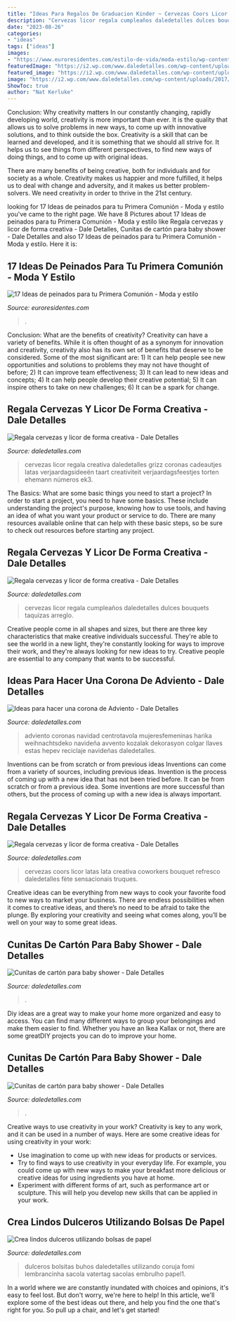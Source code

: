 ```yaml
---
title: "Ideas Para Regalos De Graduacion Kinder ~ Cervezas Coors Licor Latas Lata Creativa Coworkers Bouquet Refresco Daledetalles Fète Sensacionais Truques"
description: "Cervezas licor regala cumpleaños daledetalles dulces bouquets taquizas arreglo"
date: "2023-08-26"
categories:
- "ideas"
tags: ["ideas"]
images:
- "https://www.euroresidentes.com/estilo-de-vida/moda-estilo/wp-content/uploads/sites/15/2016/05/peinados-primera-comunion-euroresidentes-recogido6.jpg"
featuredImage: "https://i2.wp.com/www.daledetalles.com/wp-content/uploads/2017/05/bolsas-de-papel1.jpg"
featured_image: "https://i2.wp.com/www.daledetalles.com/wp-content/uploads/2017/05/regala-cervezas-y-licor-de-forma-creativa4.jpg"
image: "https://i2.wp.com/www.daledetalles.com/wp-content/uploads/2017/05/regala-cervezas-y-licor-de-forma-creativa4.jpg"
ShowToc: true
author: "Nat Kerluke"
---
```



Conclusion: Why creativity matters
In our constantly changing, rapidly developing world, creativity is more important than ever. It is the quality that allows us to solve problems in new ways, to come up with innovative solutions, and to think outside the box.
Creativity is a skill that can be learned and developed, and it is something that we should all strive for. It helps us to see things from different perspectives, to find new ways of doing things, and to come up with original ideas.

There are many benefits of being creative, both for individuals and for society as a whole. Creativity makes us happier and more fulfilled, it helps us to deal with change and adversity, and it makes us better problem-solvers. We need creativity in order to thrive in the 21st century.

	

		
looking for 17 Ideas de peinados para tu Primera Comunión - Moda y estilo you've came to the right page. We have 8 Pictures about 17 Ideas de peinados para tu Primera Comunión - Moda y estilo like Regala cervezas y licor de forma creativa - Dale Detalles, Cunitas de cartón para baby shower - Dale Detalles and also 17 Ideas de peinados para tu Primera Comunión - Moda y estilo. Here it is:
		
    
## 17 Ideas De Peinados Para Tu Primera Comunión - Moda Y Estilo

<img loading=lazy src="https://www.euroresidentes.com/estilo-de-vida/moda-estilo/wp-content/uploads/sites/15/2016/05/peinados-primera-comunion-euroresidentes-recogido6.jpg" onerror="this.onerror=null;this.src='https://tse1.mm.bing.net/th?id=OIP.H9HwtThs96m11I8nwkl1XAHaJh&amp;pid=15.1';" alt="17 Ideas de peinados para tu Primera Comunión - Moda y estilo">

_Source: euroresidentes.com_

>. 

	

Conclusion: What are the benefits of creativity?
Creativity can have a variety of benefits. While it is often thought of as a synonym for innovation and creativity, creativity also has its own set of benefits that deserve to be considered. Some of the most significant are: 1) It can help people see new opportunities and solutions to problems they may not have thought of before; 2) It can improve team effectiveness; 3) It can lead to new ideas and concepts; 4) It can help people develop their creative potential; 5) It can inspire others to take on new challenges; 6) It can be a spark for change.

    
## Regala Cervezas Y Licor De Forma Creativa - Dale Detalles

<img loading=lazy src="https://i2.wp.com/www.daledetalles.com/wp-content/uploads/2017/05/regala-cervezas-y-licor-de-forma-creativa4.jpg" onerror="this.onerror=null;this.src='https://tse1.mm.bing.net/th?id=OIP.zAzYPM8rtXHrrSV3E3uolAHaN7&amp;pid=15.1';" alt="Regala cervezas y licor de forma creativa - Dale Detalles">

_Source: daledetalles.com_

>cervezas licor regala creativa daledetalles grizz coronas cadeautjes latas verjaardagsideeën taart creativiteit verjaardagsfeestjes torten ehemann números ek3. 

	

The Basics: What are some basic things you need to start a project?
In order to start a project, you need to have some basics. These include understanding the project's purpose, knowing how to use tools, and having an idea of what you want your product or service to do. There are many resources available online that can help with these basic steps, so be sure to check out resources before starting any project.

    
## Regala Cervezas Y Licor De Forma Creativa - Dale Detalles

<img loading=lazy src="https://i0.wp.com/www.daledetalles.com/wp-content/uploads/2017/05/regala-cervezas-y-licor-de-forma-creativa11.jpg" onerror="this.onerror=null;this.src='https://tse2.mm.bing.net/th?id=OIP.cQPI-4DAZJw5xwcqliN6VQHaJ4&amp;pid=15.1';" alt="Regala cervezas y licor de forma creativa - Dale Detalles">

_Source: daledetalles.com_

>cervezas licor regala cumpleaños daledetalles dulces bouquets taquizas arreglo. 

	

Creative people come in all shapes and sizes, but there are three key characteristics that make creative individuals successful. They're able to see the world in a new light, they're constantly looking for ways to improve their work, and they're always looking for new ideas to try. Creative people are essential to any company that wants to be successful.

    
## Ideas Para Hacer Una Corona De Adviento - Dale Detalles

<img loading=lazy src="https://i0.wp.com/www.daledetalles.com/wp-content/uploads/2016/09/corona-de-adviento1.jpg" onerror="this.onerror=null;this.src='https://tse1.mm.bing.net/th?id=OIP.mX6rYPlcUP9UyVdP1ERxhAHaHh&amp;pid=15.1';" alt="Ideas para hacer una corona de Adviento - Dale Detalles">

_Source: daledetalles.com_

>adviento coronas navidad centrotavola mujeresfemeninas harika weihnachtsdeko navideña avvento kozalak dekorasyon colgar llaves estas hepev reciclaje navideñas daledetalles. 

	

Inventions can be from scratch or from previous ideas
Inventions can come from a variety of sources, including previous ideas. Invention is the process of coming up with a new idea that has not been tried before. It can be from scratch or from a previous idea. Some inventions are more successful than others, but the process of coming up with a new idea is always important.

    
## Regala Cervezas Y Licor De Forma Creativa - Dale Detalles

<img loading=lazy src="https://i0.wp.com/www.daledetalles.com/wp-content/uploads/2017/05/regala-cervezas-y-licor-de-forma-creativa2.jpg?resize=564%2C751" onerror="this.onerror=null;this.src='https://tse2.mm.bing.net/th?id=OIP.20i4NJz9Q5sIojUM4Ufj5AHaJ3&amp;pid=15.1';" alt="Regala cervezas y licor de forma creativa - Dale Detalles">

_Source: daledetalles.com_

>cervezas coors licor latas lata creativa coworkers bouquet refresco daledetalles fète sensacionais truques. 

	

Creative ideas can be everything from new ways to cook your favorite food to new ways to market your business. There are endless possibilities when it comes to creative ideas, and there’s no need to be afraid to take the plunge. By exploring your creativity and seeing what comes along, you’ll be well on your way to some great ideas.

    
## Cunitas De Cartón Para Baby Shower - Dale Detalles

<img loading=lazy src="https://i1.wp.com/www.daledetalles.com/wp-content/uploads/2017/03/cunitas-de-carton-para-baby-shower3.jpg?resize=564%2C752" onerror="this.onerror=null;this.src='https://tse1.mm.bing.net/th?id=OIP.EcA4sjjGrZNaYdl6t8tUnwHaJ4&amp;pid=15.1';" alt="Cunitas de cartón para baby shower - Dale Detalles">

_Source: daledetalles.com_

>. 

	

Diy ideas are a great way to make your home more organized and easy to access. You can find many different ways to group your belongings and make them easier to find. Whether you have an Ikea Kallax or not, there are some greatDIY projects you can do to improve your home.

    
## Cunitas De Cartón Para Baby Shower - Dale Detalles

<img loading=lazy src="https://i2.wp.com/www.daledetalles.com/wp-content/uploads/2017/03/cunitas-de-carton-para-baby-shower9.jpg?resize=549%2C732" onerror="this.onerror=null;this.src='https://tse3.mm.bing.net/th?id=OIP.gNWOzzDtjoDEvJsbFfvdwAHaJ4&amp;pid=15.1';" alt="Cunitas de cartón para baby shower - Dale Detalles">

_Source: daledetalles.com_

>. 

	

Creative ways to use creativity in your work?
Creativity is key to any work, and it can be used in a number of ways. Here are some creative ideas for using creativity in your work: 
- Use imagination to come up with new ideas for products or services.
- Try to find ways to use creativity in your everyday life. For example, you could come up with new ways to make your breakfast more delicious or creative ideas for using ingredients you have at home. 
- Experiment with different forms of art, such as performance art or sculpture. This will help you develop new skills that can be applied in your work.

    
## Crea Lindos Dulceros Utilizando Bolsas De Papel

<img loading=lazy src="https://i2.wp.com/www.daledetalles.com/wp-content/uploads/2017/05/bolsas-de-papel1.jpg" onerror="this.onerror=null;this.src='https://tse3.mm.bing.net/th?id=OIP.1ntrnR-gs39M9FqA4iJUzgHaJ4&amp;pid=15.1';" alt="Crea lindos dulceros utilizando bolsas de papel">

_Source: daledetalles.com_

>dulceros bolsitas buhos daledetalles utilizando coruja fomi lembrancinha sacola vatertag sacolas embrulho papel1. 

	

In a world where we are constantly inundated with choices and opinions, it's easy to feel lost. But don't worry, we're here to help! In this article, we'll explore some of the best ideas out there, and help you find the one that's right for you. So pull up a chair, and let's get started!

